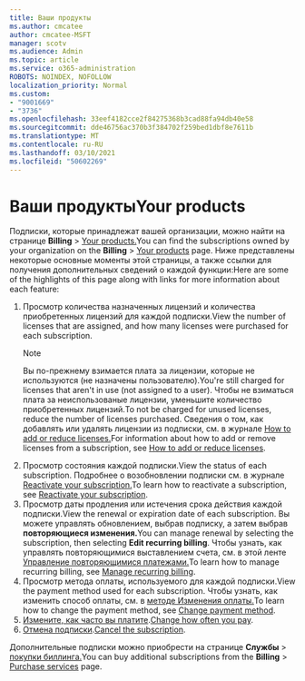 ```yaml
---
title: Ваши продукты
ms.author: cmcatee
author: cmcatee-MSFT
manager: scotv
ms.audience: Admin
ms.topic: article
ms.service: o365-administration
ROBOTS: NOINDEX, NOFOLLOW
localization_priority: Normal
ms.custom:
- "9001669"
- "3736"
ms.openlocfilehash: 33eef4182cce2f84275368b3cad88fa94db40e58
ms.sourcegitcommit: dde46756ac370b3f384702f259bed1dbf8e7611b
ms.translationtype: MT
ms.contentlocale: ru-RU
ms.lasthandoff: 03/10/2021
ms.locfileid: "50602269"
---
```

# <a name="your-products"></a><span data-ttu-id="7589b-102">Ваши продукты</span><span class="sxs-lookup"><span data-stu-id="7589b-102">Your products</span></span>

<span data-ttu-id="7589b-103">Подписки, которые принадлежат вашей организации, можно найти на странице **Billing**  >  [Your products.](https://go.microsoft.com/fwlink/p/?linkid=842054)</span><span class="sxs-lookup"><span data-stu-id="7589b-103">You can find the subscriptions owned by your organization on the **Billing** > [Your products](https://go.microsoft.com/fwlink/p/?linkid=842054) page.</span></span> <span data-ttu-id="7589b-104">Ниже представлены некоторые основные моменты этой страницы, а также ссылки для получения дополнительных сведений о каждой функции:</span><span class="sxs-lookup"><span data-stu-id="7589b-104">Here are some of the highlights of this page along with links for more information about each feature:</span></span>

1. <span data-ttu-id="7589b-105">Просмотр количества назначенных лицензий и количества приобретенных лицензий для каждой подписки.</span><span class="sxs-lookup"><span data-stu-id="7589b-105">View the number of licenses that are assigned, and how many licenses were purchased for each subscription.</span></span>
    > [!NOTE]
    > <span data-ttu-id="7589b-106">Вы по-прежнему взимается плата за лицензии, которые не используются (не назначены пользователю).</span><span class="sxs-lookup"><span data-stu-id="7589b-106">You're still charged for licenses that aren't in use (not assigned to a user).</span></span> <span data-ttu-id="7589b-107">Чтобы не взиматься плата за неиспользованые лицензии, уменьшите количество приобретенных лицензий.</span><span class="sxs-lookup"><span data-stu-id="7589b-107">To not be charged for unused licenses, reduce the number of licenses purchased.</span></span> <span data-ttu-id="7589b-108">Сведения о том, как добавлять или удалять лицензии из подписки, см. в журнале [How to add or reduce licenses.](https://docs.microsoft.com/alchemyinsights/how-to-add-or-reduce-licenses)</span><span class="sxs-lookup"><span data-stu-id="7589b-108">For information about how to add or remove licenses from a subscription, see [How to add or reduce licenses](https://docs.microsoft.com/alchemyinsights/how-to-add-or-reduce-licenses).</span></span>
2. <span data-ttu-id="7589b-109">Просмотр состояния каждой подписки.</span><span class="sxs-lookup"><span data-stu-id="7589b-109">View the status of each subscription.</span></span> <span data-ttu-id="7589b-110">Подробнее о возобновлении подписки см. в журнале [Reactivate your subscription.](reactivate-your-subscription.md)</span><span class="sxs-lookup"><span data-stu-id="7589b-110">To learn how to reactivate a subscription, see [Reactivate your subscription](reactivate-your-subscription.md).</span></span>
3. <span data-ttu-id="7589b-111">Просмотр даты продления или истечения срока действия каждой подписки.</span><span class="sxs-lookup"><span data-stu-id="7589b-111">View the renewal or expiration date of each subscription.</span></span> <span data-ttu-id="7589b-112">Вы можете управлять обновлением, выбрав подписку, а затем выбрав **повторяющиеся изменения.**</span><span class="sxs-lookup"><span data-stu-id="7589b-112">You can manage renewal by selecting the subscription, then selecting **Edit recurring billing**.</span></span> <span data-ttu-id="7589b-113">Чтобы узнать, как управлять повторяющимися выставлением счета, см. в этой ленте [Управление повторяющимися платежами.](manage-auto-renewal.md)</span><span class="sxs-lookup"><span data-stu-id="7589b-113">To learn how to manage recurring billing, see [Manage recurring billing](manage-auto-renewal.md).</span></span>
4. <span data-ttu-id="7589b-114">Просмотр метода оплаты, используемого для каждой подписки.</span><span class="sxs-lookup"><span data-stu-id="7589b-114">View the payment method used for each subscription.</span></span> <span data-ttu-id="7589b-115">Чтобы узнать, как изменить способ оплаты, см. в [методе Изменения оплаты.](change-payment-method.md)</span><span class="sxs-lookup"><span data-stu-id="7589b-115">To learn how to change the payment method, see [Change payment method](change-payment-method.md).</span></span>
5. <span data-ttu-id="7589b-116">[Измените, как часто вы платите](change-how-often-you-pay.md).</span><span class="sxs-lookup"><span data-stu-id="7589b-116">[Change how often you pay](change-how-often-you-pay.md).</span></span>
6. <span data-ttu-id="7589b-117">[Отмена подписки](https://go.microsoft.com/fwlink/?linkid=2119113).</span><span class="sxs-lookup"><span data-stu-id="7589b-117">[Cancel the subscription](https://go.microsoft.com/fwlink/?linkid=2119113).</span></span>

<span data-ttu-id="7589b-118">Дополнительные подписки можно приобрести на странице **Службы**  >  [покупки биллинга.](https://go.microsoft.com/fwlink/p/?linkid=868433)</span><span class="sxs-lookup"><span data-stu-id="7589b-118">You can buy additional subscriptions from the **Billing** > [Purchase services](https://go.microsoft.com/fwlink/p/?linkid=868433) page.</span></span>